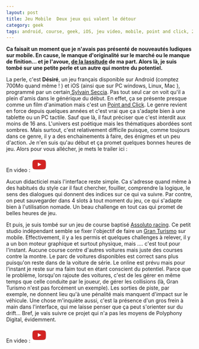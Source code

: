 ```yaml
---
layout: post
title: Jeu Mobile  Deux jeux qui valent le détour
category: geek
tags: android, course, geek, iOS, jeu video, mobile, point and click, 2010s
---
```

**Ca faisait un moment que je n'avais pas présenté de nouveautés ludiques sur mobile. En cause, le manque d'originalité sur le marché ou le manque de finition... et je l'avoue, <a href="https://cheziceman.wordpress.com/2017/10/14/blog-si-a-40-ans-tas-pas-limpression-davoir-tout-vu/">de la lassitude</a> de ma part. Alors là, je suis tombé sur une petite perle et un autre qui montre du potentiel.**

La perle, c'est **Désiré**, un jeu français disponible sur Android (comptez 700Mo quand même ! ) et iOS (ainsi que sur PC windows, Linux, Mac ), programmé par un certain<a href="http://www.seccia.com/?sub=game"> Sylvain Seccia</a>. Pas tout seul car on voit qu'il a plein d'amis dans le générique du début. En effet, ça se présente presque comme un film d'animation mais c'est un <a href="https://fr.wikipedia.org/wiki/Jeu_d%27aventure_graphique#Jeu_d.27aventure_en_.C2.AB.C2.A0point-.26-click.C2.A0.C2.BB">Point and Click</a>. Le genre revient en force depuis quelques années et c'est vrai que ça s'adapte bien à une tablette ou un PC tactile. Sauf que là, il faut préciser que c'est interdit aux moins de 16 ans. L'univers est poétique mais les thématiques abordées sont sombres. Mais surtout, c'est relativement difficile puisque, comme toujours dans ce genre, il y a des enchainements à faire, des énigmes et un peu d'action. Je n'en suis qu'au début et ça promet quelques bonnes heures de jeu. Alors pour vous allécher, je mets le trailer ici :

En video : [![video](/images/youtube.png)](https://www.youtube.com/watch?v=Kb4gqhluRHM)

Aucun didacticiel mais l'interface reste simple. Ca s'adresse quand même à des habitués du style car il faut chercher, fouiller, comprendre la logique, le sens des dialogues qui donnent des indices sur ce qui va suivre. Par contre, on peut sauvegarder dans 4 slots à tout moment du jeu, ce qui s'adapte bien à l'utilisation nomade. Un beau challenge en tout cas qui promet de belles heures de jeu.

Et puis, je suis tombé sur un jeu de course baptisé <a href="http://www.assolutoracing.com">Assoluto racing</a>. Ce petit studio indépendant semble se fixer l'objectif de faire un <a href="https://cheziceman.wordpress.com/2017/10/23/android-ma-selection-demulateurs-console-vol-2/">Gran Turismo</a> sur mobile. Effectivement, il y a les permis et quelques challenges à relever, il y a un bon moteur graphique et surtout physique, mais .... c'est tout pour l'instant. Aucune course contre d'autres voitures mais juste des courses contre la montre. Le parc de voitures disponibles est correct sans plus puisqu'on reste dans de la voiture de série. Le online est prévu mais pour l'instant je reste sur ma faim tout en étant conscient du potentiel. Parce que le problème, lorsqu'on rajoute des voitures, c'est de les gérer en même temps que celle conduite par le joueur, de gérer les collisions (là, Gran Turismo n'est pas forcément un exemple). Les sorties de piste, par exemple, ne donnent lieu qu'à une pénalité mais manquent d'impact sur le véhicule. Une chose m'inquiète aussi, c'est la présence d'un gros frein à main dans l'interface, qui me laisse penser que ça peut s'orienter sur du drift... Bref, je vais suivre ce projet qui n'a pas les moyens de Polyphony Digital, évidemment.

En video : [![video](/images/youtube.png)](https://www.youtube.com/watch?v=ZgfGTkcuPZU)
